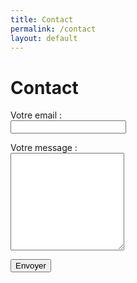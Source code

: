 ```yaml
---
title: Contact
permalink: /contact
layout: default
---
```


# Contact

<form
  action="https://formspree.io/f/xqkwqwdd"
  method="POST"
>
  <p>
  <label>Votre email :</label><br/>
    <input type="email" name="_replyto">
  </p>
  <p>
   <label>Votre message :</label><br/>
   <textarea name="message" rows="10"></textarea>
  </p>

  <!-- your other form fields go here -->

  <button type="submit">Envoyer</button>
</form>
